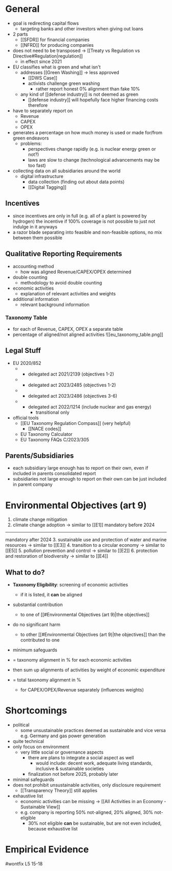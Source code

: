 # General
- goal is redirecting capital flows 
	- targeting banks and other investors when giving out loans
- 2 parts
	- [[SFDR]] for financial companies
	- [[NFRD]] for producing companies
- does not need to be transposed -> [[Treaty vs Regulation vs Directive#Regulation|regulation]]
	- in effect since 2021
- EU classifies what is green and what isn't
	- addresses [[Green Washing]] -> less approved
		- [[DWS Case]]
		- activists challenge green washing
			- rather report honest 0% alignment than fake 10%
	- any kind of [[defense industry]] is not deemed as green
		- [[defense industry]] will hopefully face higher financing costs therefore
- have to separately report on
	- Revenue
	- CAPEX
	- OPEX
- generates a percentage on how much money is used or made for/from green endeavors
	- problems: 
		- perspectives change rapidly (e.g. is nuclear energy green or not?)
		- laws are slow to change (technological advancements may be too fast)
- collecting data on all subsidiaries around the world
	- digital infrastructure
		- data collection (finding out about data points)
		- [[Digital Tagging]]

## Incentives
- since incentives are only in full (e.g. all of a plant is powered by hydrogen) the incentive if 100% coverage is not possible to just not indulge in it anyways
- a razor blade separating into feasible and non-feasible options, no mix between them possible

## Qualitative Reporting Requirements
- accounting method
	- how was aligned Revenue/CAPEX/OPEX determined
- double counting
	- methodology to avoid double counting
- economic activities
	- explanation of relevant activities and weights
- additional information
	- relevant background information

### Taxonomy Table
- for each of Revenue, CAPEX, OPEX a separate table
- percentage of aligned/not aligned activities
![[eu_taxonomy_table.png]]

## Legal Stuff
- EU 2020/852
	- + delegated act 2021/2139 (objectives 1-2)
	- + delegated act 2023/2485 (objectives 1-2)
	- + delegated act 2023/2486 (objectives 3-6)
	- + delegated act 2022/1214 (include nuclear and gas energy)
		- transitional only
- official tools
	- [[EU Taxonomy Regulation Compass]] (very helpful)
		- [[NACE codes]]
	- EU Taxonomy Calculator
	- EU Taxonomy FAQs C/2023/305

## Parents/Subsidiaries
- each subsidiary large enough has to report on their own, even if included in parents consolidated report
- subsidiaries not large enough to report on their own can be just included in parent company

# Environmental Objectives (art 9)
1. climate change mitigation
2. climate change adoption -> similar to [[E1]]
mandatory before 2024
---
mandatory after 2024
3. sustainable use and protection of water and marine resources -> similar to [[E3]]
4. transition to a circular economy -> similar to [[E5]]
5. pollution prevention and control -> similar to [[E2]]
6. protection and restoration of biodiversity -> similar to [[E4]]

## What to do?
- **Taxonomy Eligibility**: screening of economic activities
	- if it is listed, it **can** be aligned
- substantial contribution
	- to one of [[#Environmental Objectives (art 9)|the objectives]]
- do no significant harm
	- to other [[#Environmental Objectives (art 9)|the objectives]] than the contributed to one
- minimum safeguards
- = taxonomy alignment in % for each economic activities

- then sum up alignments of activities by weight of economic expenditure
- = total taxonomy alignment in %
	- for CAPEX/OPEX/Revenue separately (influences weights)

# Shortcomings
- political
	- some unsustainable practices deemed as sustainable and vice versa e.g. Germany and gas power generation
- quite technical
- only focus on environment
	- very little social or governance aspects
		- there are plans to integrate a social aspect as well
			- would include: decent work, adequate living standards, inclusive & sustainable societies
		- finalization not before 2025, probably later
- minimal safeguards
- does not prohibit unsustainable activities, only disclosure requirement
	- [[Transparency Theory]] still applies
- exhaustive list
	- economic activities can be missing -> [[All Activities in an Economy - Sustainable View]]
	- e.g. company is reporting 50% not-aligned, 20% aligned, 30% not-eligible
		- 30% not eligible **can** be sustainable, but are not even included, because exhaustive list

# Empirical Evidence
#wontfix L5 15-18